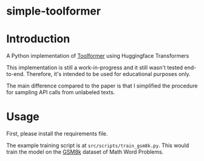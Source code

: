 # simple-toolformer
# Introduction
A Python implementation of [Toolformer](https://arxiv.org/abs/2302.04761) using Huggingface Transformers

This implementation is still a work-in-progress and it still wasn't tested end-to-end. 
Therefore, it's intended to be used for educational purposes only.

The main difference compared to the paper is that  I simplified the procedure for sampling API calls from unlabeled texts.
# Usage
First, please install the requirements file.

The example training script is at `src/scripts/train_gsm8k.py`. This would train the model on the [GSM8k](https://huggingface.co/datasets/gsm8k) dataset of Math Word Problems. 